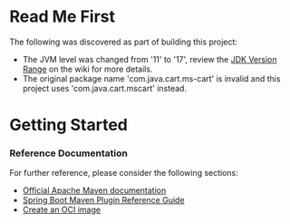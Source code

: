 # Read Me First
The following was discovered as part of building this project:

* The JVM level was changed from '11' to '17', review the [JDK Version Range](https://github.com/spring-projects/spring-framework/wiki/Spring-Framework-Versions#jdk-version-range) on the wiki for more details.
* The original package name 'com.java.cart.ms-cart' is invalid and this project uses 'com.java.cart.mscart' instead.

# Getting Started

### Reference Documentation
For further reference, please consider the following sections:

* [Official Apache Maven documentation](https://maven.apache.org/guides/index.html)
* [Spring Boot Maven Plugin Reference Guide](https://docs.spring.io/spring-boot/docs/3.2.0-SNAPSHOT/maven-plugin/reference/html/)
* [Create an OCI image](https://docs.spring.io/spring-boot/docs/3.2.0-SNAPSHOT/maven-plugin/reference/html/#build-image)

